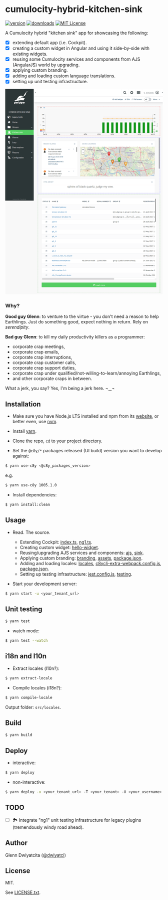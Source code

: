 # cumulocity-hybrid-kitchen-sink

[![version](https://img.shields.io/npm/v/cumulocity-hybrid-kitchen-sink.svg)](https://www.npmjs.com/package/cumulocity-hybrid-kitchen-sink)
[![downloads](https://img.shields.io/npm/dt/cumulocity-hybrid-kitchen-sink.svg)](http://npm-stat.com/charts.html?package=cumulocity-hybrid-kitchen-sink)
[![MIT License](https://img.shields.io/github/license/mashape/apistatus.svg)](https://raw.githubusercontent.com/dwiyatci/cumulocity-hybrid-kitchen-sink/master/LICENSE.txt)

A Cumulocity hybrid "kitchen sink" app for showcasing the following:

- [x] extending default app (i.e. Cockpit).
- [x] creating a custom widget in Angular and using it side-by-side with existing widgets.
- [x] reusing some Cumulocity services and components from AJS (AngularJS) world by upgrading.
- [x] applying custom branding.
- [x] adding and loading custom language translations.
- [x] setting up unit testing infrastructure.

![Screenshot](localhost_9000_apps_hybridkitchensink_.png)

### Why?

**Good guy Glenn**: to venture to the virtue - you don't need a reason to help Earthlings. Just do something good, expect nothing in return. Rely on _serendipity_.

**Bad guy Glenn**: to kill my daily productivity killers as a programmer:

- corporate crap meetings,
- corporate crap emails,
- corporate crap interruptions,
- corporate crap customer calls,
- corporate crap support duties,
- corporate crap under qualified/not-willing-to-learn/annoying Earthlings,
- and other corporate craps in between.

What a jerk, you say? Yes, I'm being a jerk here. ¬‿¬

## Installation

- Make sure you have Node.js LTS installed and npm from its [website](https://nodejs.org), or better even, use [nvm](https://github.com/creationix/nvm).

- Install [yarn](https://yarnpkg.com/en/docs/install).

- Clone the repo, `cd` to your project directory.

- Set the `@c8y/*` packages released (UI build) version you want to develop against:

```bash
$ yarn use-c8y <@c8y_packages_version>
```

e.g.

```bash
$ yarn use-c8y 1005.1.0
```

- Install dependencies:

```bash
$ yarn install:clean
```

## Usage

- Read. The source.

  - Extending Cockpit: [index.ts](src/index.ts), [ng1.ts](src/ng1.ts).
  - Creating custom widget: [hello-widget](src/app/hello-widget).
  - Reusing/upgrading AJS services and components: [ajs](src/app/ajs), [sink](src/sink).
  - Applying custom branding: [branding](src/branding), [assets](src/assets), [package.json](src/package.json).
  - Adding and loading locales: [locales](src/locales), [c8ycli-extra-webpack.config.js](c8ycli-extra-webpack.config.js), [package.json](src/package.json).
  - Setting up testing infrastructure: [jest.config.js](jest.config.js), [testing](src/testing).

- Start your development server:

```bash
$ yarn start -u <your_tenant_url>
```

## Unit testing

```bash
$ yarn test
```

- watch mode:

```bash
$ yarn test --watch
```

## i18n and l10n

- Extract locales (l10n?):

```bash
$ yarn extract-locale
```

- Compile locales (i18n?):

```bash
$ yarn compile-locale
```

Output folder: `src/locales`.

## Build

```bash
$ yarn build
```

## Deploy

- interactive:

```bash
$ yarn deploy
```

- non-interactive:

```bash
$ yarn deploy -u <your_tenant_url> -T <your_tenant> -U <your_username> -P <your_username_password>
```

## TODO

- [ ] 🏞️ Integrate "ng1" unit testing infrastructure for legacy plugins (tremendously windy road ahead).

## Author

Glenn Dwiyatcita ([@dwiyatci](http://tiny.cc/dwiyatci))

## License

MIT.

See [LICENSE.txt](LICENSE.txt).
